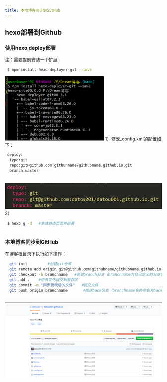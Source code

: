```yaml
---
title: 本地博客同步到GitHub
---
```



## hexo部署到Github 

### 使用hexo deploy部署
注：需要提前安装一个扩展
``` bash
 $ npm install hexo-deployer-git --save
```
 ![“git命令”](/images/deployer.png)
1）修改_config.xml的配置如下：

``` bash
 deploy:
  type:git
  repo:git@github.com:githunname/githubname.github.io.git
  branch:master
 
```
 ![“配置修改”](/images/deploy.png)
2）
``` bash
 $ hexo g -d   #生成静态页面并部署
 
```
### 本地博客同步到GitHub
在博客根目录下执行如下操作：
``` bash
  git init         #创建git仓库
  git remote add origin git@github.com:githubname/githubname.github.io.git   #添加远程仓库（githubname是自己的用户名）
  git checkout -b branchname   #新建branch分支（branchname为自己定义的分支名称）
  git add .    #所有变化提交到暂存区
  git commit -m "同步更改后的文件"   #提交文件
  git push origin branchname       #推送back分支（branchname名称命名为back）
 
```
 ![“本地博客成功部署到GitHub上”](/images/success.png)

